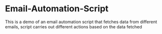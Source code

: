 # Email-Automation-Script
This is a demo of an email automation script that fetches data from different emails, script carries out different actions based on the data fetched

